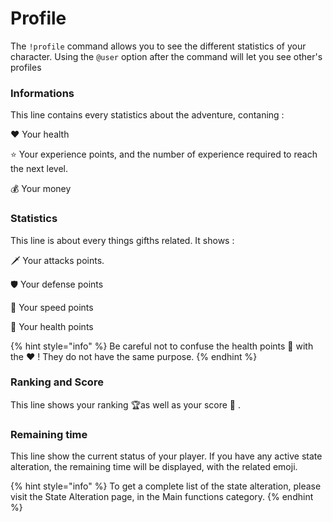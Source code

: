 # Profile



The `!profile` command allows you to see the different statistics of your character. Using the `@user` option after the command will let you see other's profiles

### Informations 

This line contains every statistics about the adventure, contaning :

❤ Your health

⭐ Your experience points, and the number of experience required to reach the next level.

💰 Your money

### Statistics

This line is about every things gifths related. It shows :

🗡 Your attacks points.

🛡 Your defense points

🚀 Your speed points

💙 Your health points

{% hint style="info" %}
Be careful not to confuse the health points 💙 with the ❤ ! They do not have the same purpose.
{% endhint %}

###  Ranking and Score

This line shows your ranking 🏆as well as your score 🏅 .

### Remaining time 

This line show the current status of your player. If you have any active state alteration, the remaining time will be displayed, with the related emoji.

{% hint style="info" %}
To get a complete list of the state alteration, please visit the State Alteration page, in the Main functions category.
{% endhint %}


